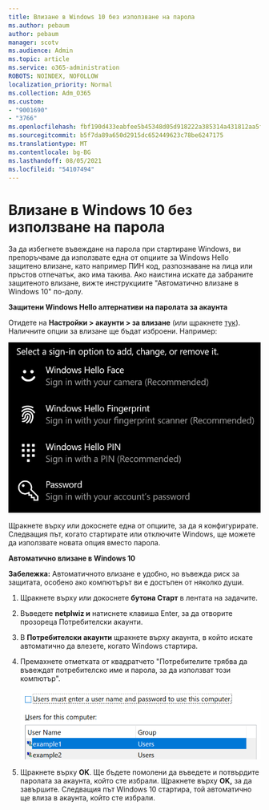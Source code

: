 ```yaml
---
title: Влизане в Windows 10 без използване на парола
ms.author: pebaum
author: pebaum
manager: scotv
ms.audience: Admin
ms.topic: article
ms.service: o365-administration
ROBOTS: NOINDEX, NOFOLLOW
localization_priority: Normal
ms.collection: Adm_O365
ms.custom:
- "9001690"
- "3766"
ms.openlocfilehash: fbf190d433eabfee5b45348d05d918222a385314a431812aa5f5926aacf11560
ms.sourcegitcommit: b5f7da89a650d2915dc652449623c78be6247175
ms.translationtype: MT
ms.contentlocale: bg-BG
ms.lasthandoff: 08/05/2021
ms.locfileid: "54107494"
---
```

# <a name="sign-in-to-windows-10-without-using-a-password"></a>Влизане в Windows 10 без използване на парола

За да избегнете въвеждане на парола при стартиране Windows, ви препоръчваме да използвате една от опциите за Windows Hello защитено влизане, като например ПИН код, разпознаване на лица или пръстов отпечатък, ако има такива. Ако наистина искате да забраните защитеното влизане, вижте инструкциите "Автоматично влизане в Windows 10" по-долу.

**Защитени Windows Hello алтернативи на паролата за акаунта**

Отидете на **Настройки > акаунти > за влизане** (или щракнете [тук](ms-settings:signinoptions?activationSource=GetHelp)). Наличните опции за влизане ще бъдат изброени. Например:

![Опции за влизане.](media/sign-in-options.png)

Щракнете върху или докоснете една от опциите, за да я конфигурирате. Следващия път, когато стартирате или отключите Windows, ще можете да използвате новата опция вместо парола. 

**Автоматично влизане в Windows 10**

**Забележка:** Автоматичното влизане е удобно, но въвежда риск за защитата, особено ако компютърът ви е достъпен от няколко души. 

1. Щракнете върху или докоснете **бутона Старт** в лентата на задачите.

2. Въведете **netplwiz и** натиснете клавиша Enter, за да отворите прозореца Потребителски акаунти.

3. В **Потребителски акаунти** щракнете върху акаунта, в който искате автоматично да влезете, когато Windows стартира.

4. Премахнете отметката от квадратчето "Потребителите трябва да въвеждат потребителско име и парола, за да използват този компютър".

    ![Потребителите трябва да въвеждат опция за потребителско име и парола.](media/users-must-enter-username.png)

5. Щракнете върху **OK**. Ще бъдете помолени да въведете и потвърдите паролата за акаунта, който сте избрали. Щракнете върху **OK,** за да завършите. Следващия път Windows 10 стартира, той автоматично ще влиза в акаунта, който сте избрали.
